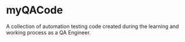 # myQACode

A collection of automation testing code created during the learning and working process as a QA Engineer.

